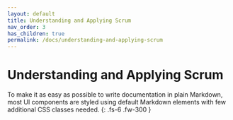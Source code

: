 ```yaml
---
layout: default
title: Understanding and Applying Scrum
nav_order: 3
has_children: true
permalink: /docs/understanding-and-applying-scrum
---
```


# Understanding and Applying Scrum

To make it as easy as possible to write documentation in plain Markdown, most UI components are styled using default Markdown elements with few additional CSS classes needed.
{: .fs-6 .fw-300 }
